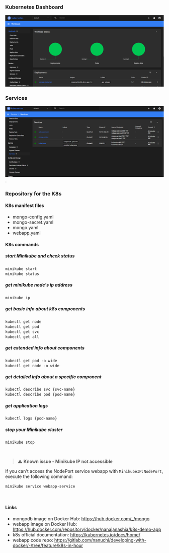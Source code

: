 ### Kubernetes Dashboard

![home page](https://github.com/hishan-umayanga/nodejs-docker-k8s/blob/master/dashboard.png)

### Services
![home page](https://github.com/hishan-umayanga/nodejs-docker-k8s/blob/master/services.png).


### Repository for the K8s

#### K8s manifest files 
* mongo-config.yaml
* mongo-secret.yaml
* mongo.yaml
* webapp.yaml



#### K8s commands

##### start Minikube and check status
    minikube start 
    minikube status

##### get minikube node's ip address
    minikube ip

##### get basic info about k8s components
    kubectl get node
    kubectl get pod
    kubectl get svc
    kubectl get all

##### get extended info about components
    kubectl get pod -o wide
    kubectl get node -o wide

##### get detailed info about a specific component
    kubectl describe svc {svc-name}
    kubectl describe pod {pod-name}

##### get application logs
    kubectl logs {pod-name}
    
##### stop your Minikube cluster
    minikube stop

<br />

> :warning: **Known issue - Minikube IP not accessible** 

If you can't access the NodePort service webapp with `MinikubeIP:NodePort`, execute the following command:
    
    minikube service webapp-service

<br />

#### Links
* mongodb image on Docker Hub: https://hub.docker.com/_/mongo
* webapp image on Docker Hub: https://hub.docker.com/repository/docker/nanajanashia/k8s-demo-app
* k8s official documentation: https://kubernetes.io/docs/home/
* webapp code repo: https://gitlab.com/nanuchi/developing-with-docker/-/tree/feature/k8s-in-hour
